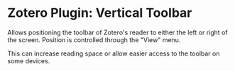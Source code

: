 # Zotero Plugin: Vertical Toolbar

Allows positioning the toolbar of Zotero's reader to either the left or right
of the screen. Position is controlled through the "View" menu.

This can increase reading space or allow easier access to the toolbar on some
devices.
